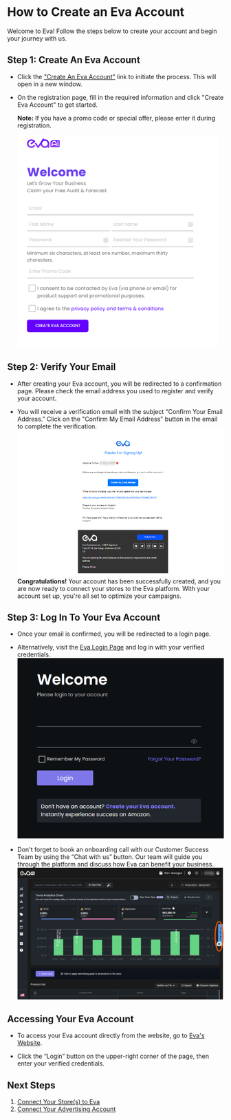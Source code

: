 # How to Create an Eva Account

Welcome to Eva! Follow the steps below to create your account and begin your journey with us.

## Step 1: Create An Eva Account
- Click the <a href="https://iapp.eva.guru/welcome" target="_blank" rel="noopener noreferrer">"Create An Eva Account"</a> link to initiate the process. This will open in a new window.

- On the registration page, fill in the required information and click "Create Eva Account" to get started. 

   **Note:** If you have a promo code or special offer, please enter it during registration.

   ![Screenshot for Registration Page](../images/getting-started/welcome-page.png)  <!-- Screenshot for welcome page -->

## Step 2: Verify Your Email
- After creating your Eva account, you will be redirected to a confirmation page. Please check the email address you used to register and verify your account.

- You will receive a verification email with the subject “Confirm Your Email Address.” Click on the "Confirm My Email Address" button in the email to complete the verification.
   ![Screenshot for Verification Email](../images/getting-started/verify-email.png)  <!-- Screenshot for verification email -->
**Congratulations!** Your account has been successfully created, and you are now ready to connect your stores to the Eva platform. With your account set up, you're all set to optimize your campaigns.

## Step 3: Log In To Your Eva Account
- Once your email is confirmed, you will be redirected to a login page.

- Alternatively, visit the [Eva Login Page](https://iapp.eva.guru/login) and log in with your verified credentials.
   ![Screenshot for Login Page](../images/getting-started/login.png)  <!-- Screenshot for login page -->

- Don't forget to book an onboarding call with our Customer Success Team by using the “Chat with us” button. Our team will guide you through the platform and discuss how Eva can benefit your business.
   ![Screenshot for Chat with Us](../images/getting-started/chat-with-us-button.png)  <!-- Screenshot for Chat with Us button -->

## Accessing Your Eva Account
- To access your Eva account directly from the website, go to [Eva's Website](https://eva.guru/).
- Click the “Login” button on the upper-right corner of the page, then enter your verified credentials.

   <!--![Screenshot for Eva Website Login](eva-website-login-screenshot.png)  <!-- Screenshot for Eva Website login -->



## Next Steps

1. [Connect Your Store(s) to Eva](getting-started/connecting-your-amazon-store.md)
2. [Connect Your Advertising Account](getting-started/connecting-your-ad-account.md)
